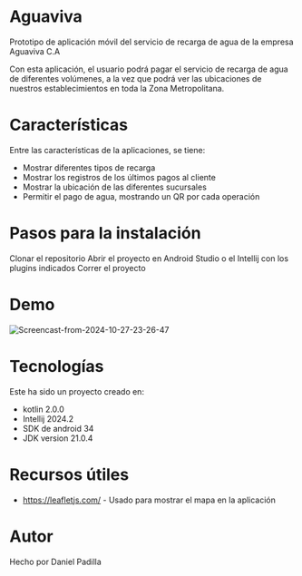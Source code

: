 # Aguaviva
 Prototipo de aplicación móvil del servicio de recarga de agua de la empresa Aguaviva C.A

 Con esta aplicación, el usuario podrá pagar el servicio de recarga de agua de diferentes volúmenes, a la vez que podrá ver las ubicaciones de nuestros establecimientos en toda la Zona Metropolitana.

# Características
Entre las características de la aplicaciones, se tiene:

* Mostrar diferentes tipos de recarga
* Mostrar los registros de los últimos pagos al cliente
* Mostrar la ubicación de las diferentes sucursales
* Permitir el pago de agua, mostrando un QR por cada operación  

# Pasos para la instalación
Clonar el repositorio
Abrir el proyecto en Android Studio o el Intellij con los plugins indicados
Correr el proyecto

# Demo


![Screencast-from-2024-10-27-23-26-47](https://github.com/user-attachments/assets/53977245-8f82-40b1-bfc3-e8e53fb93e4c)

# Tecnologías
Este ha sido un proyecto creado en:
 * kotlin 2.0.0
 * Intellij 2024.2
 * SDK de android 34
 * JDK version 21.0.4

# Recursos útiles
* https://leafletjs.com/ - Usado para mostrar el mapa en la aplicación

# Autor
Hecho por Daniel Padilla
